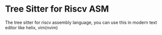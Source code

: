 # Tree Sitter for Riscv ASM

The tree sitter for riscv assembly language, you can use this in modern text editor like helix, vim(nvim)